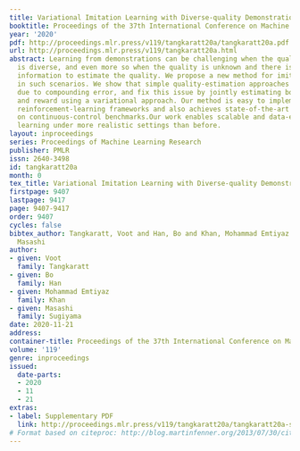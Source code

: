 ```yaml
---
title: Variational Imitation Learning with Diverse-quality Demonstrations
booktitle: Proceedings of the 37th International Conference on Machine Learning
year: '2020'
pdf: http://proceedings.mlr.press/v119/tangkaratt20a/tangkaratt20a.pdf
url: http://proceedings.mlr.press/v119/tangkaratt20a.html
abstract: Learning from demonstrations can be challenging when the quality of demonstrations
  is diverse, and even more so when the quality is unknown and there is no additional
  information to estimate the quality. We propose a new method for imitation learning
  in such scenarios. We show that simple quality-estimation approaches might fail
  due to compounding error, and fix this issue by jointly estimating both the quality
  and reward using a variational approach. Our method is easy to implement within
  reinforcement-learning frameworks and also achieves state-of-the-art performance
  on continuous-control benchmarks.Our work enables scalable and data-efficient imitation
  learning under more realistic settings than before.
layout: inproceedings
series: Proceedings of Machine Learning Research
publisher: PMLR
issn: 2640-3498
id: tangkaratt20a
month: 0
tex_title: Variational Imitation Learning with Diverse-quality Demonstrations
firstpage: 9407
lastpage: 9417
page: 9407-9417
order: 9407
cycles: false
bibtex_author: Tangkaratt, Voot and Han, Bo and Khan, Mohammad Emtiyaz and Sugiyama,
  Masashi
author:
- given: Voot
  family: Tangkaratt
- given: Bo
  family: Han
- given: Mohammad Emtiyaz
  family: Khan
- given: Masashi
  family: Sugiyama
date: 2020-11-21
address: 
container-title: Proceedings of the 37th International Conference on Machine Learning
volume: '119'
genre: inproceedings
issued:
  date-parts:
  - 2020
  - 11
  - 21
extras:
- label: Supplementary PDF
  link: http://proceedings.mlr.press/v119/tangkaratt20a/tangkaratt20a-supp.pdf
# Format based on citeproc: http://blog.martinfenner.org/2013/07/30/citeproc-yaml-for-bibliographies/
---
```

